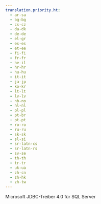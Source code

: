 ```yaml
---
translation.priority.ht: 
  - ar-sa
  - bg-bg
  - cs-cz
  - da-dk
  - de-de
  - el-gr
  - es-es
  - et-ee
  - fi-fi
  - fr-fr
  - he-il
  - hr-hr
  - hu-hu
  - it-it
  - ja-jp
  - ko-kr
  - lt-lt
  - lv-lv
  - nb-no
  - nl-nl
  - pl-pl
  - pt-br
  - pt-pt
  - ro-ro
  - ru-ru
  - sk-sk
  - sl-si
  - sr-latn-cs
  - sr-latn-rs
  - sv-se
  - th-th
  - tr-tr
  - uk-ua
  - zh-cn
  - zh-hk
  - zh-tw
---
```

   Microsoft JDBC\-Treiber 4.0 für SQL Server   